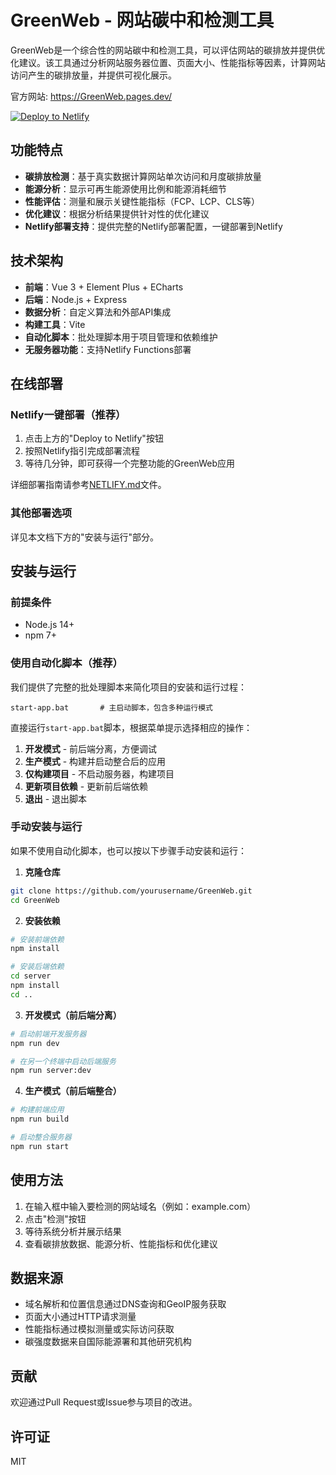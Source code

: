 # GreenWeb - 网站碳中和检测工具

GreenWeb是一个综合性的网站碳中和检测工具，可以评估网站的碳排放并提供优化建议。该工具通过分析网站服务器位置、页面大小、性能指标等因素，计算网站访问产生的碳排放量，并提供可视化展示。

官方网站: https://GreenWeb.pages.dev/

[![Deploy to Netlify](https://www.netlify.com/img/deploy/button.svg)](https://app.netlify.com/start/deploy?repository=https://github.com/cyrilguocode/GreenWeb)

## 功能特点

- **碳排放检测**：基于真实数据计算网站单次访问和月度碳排放量
- **能源分析**：显示可再生能源使用比例和能源消耗细节
- **性能评估**：测量和展示关键性能指标（FCP、LCP、CLS等）
- **优化建议**：根据分析结果提供针对性的优化建议
- **Netlify部署支持**：提供完整的Netlify部署配置，一键部署到Netlify

## 技术架构

- **前端**：Vue 3 + Element Plus + ECharts
- **后端**：Node.js + Express
- **数据分析**：自定义算法和外部API集成
- **构建工具**：Vite
- **自动化脚本**：批处理脚本用于项目管理和依赖维护
- **无服务器功能**：支持Netlify Functions部署

## 在线部署

### Netlify一键部署（推荐）

1. 点击上方的"Deploy to Netlify"按钮
2. 按照Netlify指引完成部署流程
3. 等待几分钟，即可获得一个完整功能的GreenWeb应用

详细部署指南请参考[NETLIFY.md](NETLIFY.md)文件。

### 其他部署选项

详见本文档下方的"安装与运行"部分。

## 安装与运行

### 前提条件

- Node.js 14+
- npm 7+

### 使用自动化脚本（推荐）

我们提供了完整的批处理脚本来简化项目的安装和运行过程：

```
start-app.bat       # 主启动脚本，包含多种运行模式
```

直接运行`start-app.bat`脚本，根据菜单提示选择相应的操作：

1. **开发模式** - 前后端分离，方便调试
2. **生产模式** - 构建并启动整合后的应用
3. **仅构建项目** - 不启动服务器，构建项目
4. **更新项目依赖** - 更新前后端依赖
5. **退出** - 退出脚本

### 手动安装与运行

如果不使用自动化脚本，也可以按以下步骤手动安装和运行：

1. **克隆仓库**

```bash
git clone https://github.com/yourusername/GreenWeb.git
cd GreenWeb
```

2. **安装依赖**

```bash
# 安装前端依赖
npm install

# 安装后端依赖
cd server
npm install
cd ..
```

3. **开发模式（前后端分离）**

```bash
# 启动前端开发服务器
npm run dev

# 在另一个终端中启动后端服务
npm run server:dev
```

4. **生产模式（前后端整合）**

```bash
# 构建前端应用
npm run build

# 启动整合服务器
npm run start
```

## 使用方法

1. 在输入框中输入要检测的网站域名（例如：example.com）
2. 点击"检测"按钮
3. 等待系统分析并展示结果
4. 查看碳排放数据、能源分析、性能指标和优化建议

## 数据来源

- 域名解析和位置信息通过DNS查询和GeoIP服务获取
- 页面大小通过HTTP请求测量
- 性能指标通过模拟测量或实际访问获取
- 碳强度数据来自国际能源署和其他研究机构

## 贡献

欢迎通过Pull Request或Issue参与项目的改进。

## 许可证

MIT 